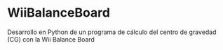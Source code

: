# WiiBalanceBoard
Desarrollo en Python de un programa de cálculo del centro de gravedad (CG) con la Wii Balance Board 
